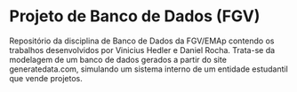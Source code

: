 # Projeto de Banco de Dados (FGV)
Repositório da disciplina de Banco de Dados da FGV/EMAp contendo os trabalhos desenvolvidos por Vinicius Hedler e Daniel Rocha. Trata-se da modelagem de um banco de dados gerados a partir do site generatedata.com, simulando um sistema interno de um entidade estudantil que vende projetos.
